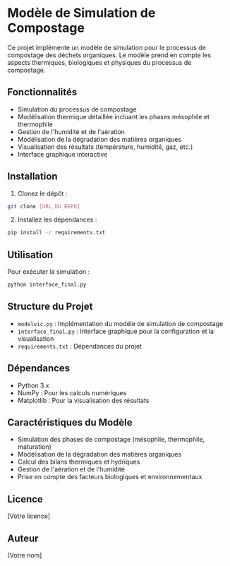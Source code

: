 # Modèle de Simulation de Compostage

Ce projet implémente un modèle de simulation pour le processus de compostage des déchets organiques. Le modèle prend en compte les aspects thermiques, biologiques et physiques du processus de compostage.

## Fonctionnalités

- Simulation du processus de compostage
- Modélisation thermique détaillée incluant les phases mésophile et thermophile
- Gestion de l'humidité et de l'aération
- Modélisation de la dégradation des matières organiques
- Visualisation des résultats (température, humidité, gaz, etc.)
- Interface graphique interactive

## Installation

1. Clonez le dépôt :
```bash
git clone [URL_DU_REPO]
```

2. Installez les dépendances :
```bash
pip install -r requirements.txt
```

## Utilisation

Pour exécuter la simulation :
```bash
python interface_final.py
```

## Structure du Projet

- `modelvic.py` : Implémentation du modèle de simulation de compostage
- `interface_final.py` : Interface graphique pour la configuration et la visualisation
- `requirements.txt` : Dépendances du projet

## Dépendances

- Python 3.x
- NumPy : Pour les calculs numériques
- Matplotlib : Pour la visualisation des résultats

## Caractéristiques du Modèle

- Simulation des phases de compostage (mésophile, thermophile, maturation)
- Modélisation de la dégradation des matières organiques
- Calcul des bilans thermiques et hydriques
- Gestion de l'aération et de l'humidité
- Prise en compte des facteurs biologiques et environnementaux

## Licence

[Votre licence]

## Auteur

[Votre nom] 